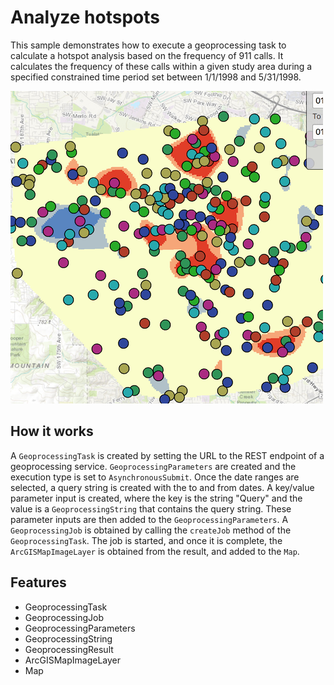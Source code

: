 # Analyze hotspots

This sample demonstrates how to execute a geoprocessing task to calculate a hotspot analysis based on the frequency of 911 calls. It calculates the frequency of these calls within a given study area during a specified constrained time period set between 1/1/1998 and 5/31/1998.

![](screenshot.png)

## How it works
A `GeoprocessingTask` is created by setting the URL to the REST endpoint of a geoprocessing service. `GeoprocessingParameters` are created and the execution type is set to `AsynchronousSubmit`. Once the date ranges are selected, a query string is created with the to and from dates. A key/value parameter input is created, where the key is the string "Query" and the value is a `GeoprocessingString` that contains the query string. These parameter inputs are then added to the `GeoprocessingParameters`. A `GeoprocessingJob` is obtained by calling the `createJob` method of the `GeoprocessingTask`. The job is started, and once it is complete, the `ArcGISMapImageLayer` is obtained from the result, and added to the `Map`.

## Features
- GeoprocessingTask
- GeoprocessingJob
- GeoprocessingParameters
- GeoprocessingString
- GeoprocessingResult
- ArcGISMapImageLayer
- Map
